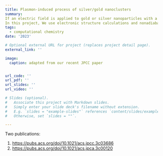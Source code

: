 ```yaml
---
title: Plasmon-induced process of silver/gold nanoclusters
summary: 
If an electric field is applied to gold or silver nanoparticles with a frequency corresponding to a plasmonic resonance frequency of the system, the valence electrons of the nanoparticles will be excited and will slosh back and forth collectively. Plasmonic characters can be used in many areas such as photocatalysis and biological sensing. <br>
In this project, We use electronic structure calculations and nonadiabatic dynamics to model the plasmon-induced process of silver and gold nanoclusters. We 1. Studied the electric field strength and nanowire length effects on plasmon-enhanced N<sub>2 dissociation.https://pubs.acs.org/doi/10.1021/acs.jpcc.3c03686 <br> 2. Studied the connectivity between static field and continuous wave field effects on excitation-induced H<sub>2 activation. https://pubs.acs.org/doi/10.1021/acs.jpca.3c00120 <br> 3. now investigate the dopping effects of silver nanowire on N<sub>2 acitivation, 
tags:
  - computational chemistry
date: '2023'

# Optional external URL for project (replaces project detail page).
external_link: ''

image:
  caption: adapted from our recent JPCC paper


url_code: ''
url_pdf: ''
url_slides: ''
url_video: ''

# Slides (optional).
#   Associate this project with Markdown slides.
#   Simply enter your slide deck's filename without extension.
#   E.g. `slides = "example-slides"` references `content/slides/example-slides.md`.
#   Otherwise, set `slides = ""`.

---
```

Two publications:

1. https://pubs.acs.org/doi/10.1021/acs.jpcc.3c03686
2. https://pubs.acs.org/doi/10.1021/acs.jpca.3c00120

